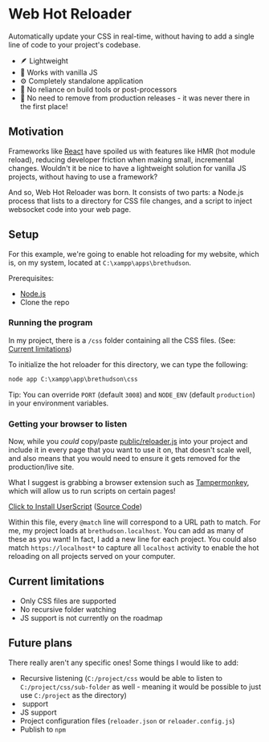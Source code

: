 # Web Hot Reloader

Automatically update your CSS in real-time, without having to add a single line of code to your project's codebase.

- 🪶 Lightweight
- 🌻 Works with vanilla JS
- ⚙️ Completely standalone application
- 🚫 No reliance on build tools or post-processors
- 🚫 No need to remove from production releases - it was never there in the first place!

## Motivation

Frameworks like [React](https://github.com/facebook/react) have spoiled us with features like HMR (hot module reload), reducing developer friction when making small, incremental changes. Wouldn't it be nice to have a lightweight solution for vanilla JS projects, without having to use a framework?

And so, Web Hot Reloader was born. It consists of two parts: a Node.js process that lists to a directory for CSS file changes, and a script to inject websocket code into your web page.

## Setup

For this example, we're going to enable hot reloading for my website, which is, on my system, located at `C:\xampp\apps\brethudson`.

Prerequisites:

- [Node.js](https://nodejs.org/en/download)
- Clone the repo

### Running the program

In my project, there is a `/css` folder containing all the CSS files. (See: [Current limitations](#current-limitations))

To initialize the hot reloader for this directory, we can type the following:

```cmd
node app C:\xampp\app\brethudson\css
```

Tip: You can override `PORT` (default `3008`) and `NODE_ENV` (default `production`) in your environment variables.

### Getting your browser to listen

Now, while you _could_ copy/paste [public/reloader.js](public/reloader.js) into your project and include it in every page that you want to use it on, that doesn't scale well, and also means that you would need to ensure it gets removed for the production/live site.

What I suggest is grabbing a browser extension such as [Tampermonkey](https://www.tampermonkey.net/), which will allow us to run scripts on certain pages!

[Click to Install UserScript](https://raw.githubusercontent.com/BretHudson/web-hot-reloader/refs/heads/main/misc/reload-tampermonkey.user.js) ([Source Code](https://github.com/BretHudson/web-hot-reloader/blob/main/misc/reload-tampermonkey.user.js))

Within this file, every `@match` line will correspond to a URL path to match. For me, my project loads at `brethudson.localhost`. You can add as many of these as you want! In fact, I add a new line for each project. You could also match `https://localhost*` to capture all `localhost` activity to enable the hot reloading on all projects served on your computer.

## Current limitations

- Only CSS files are supported
- No recursive folder watching
- JS support is not currently on the roadmap

## Future plans

There really aren't any specific ones! Some things I would like to add:

- Recursive listening (`C:/project/css` would be able to listen to `C:/project/css/sub-folder` as well - meaning it would be possible to just use `C:/project` as the directory)
- <img> support
- JS support
- Project configuration files (`reloader.json` or `reloader.config.js`)
- Publish to `npm`
